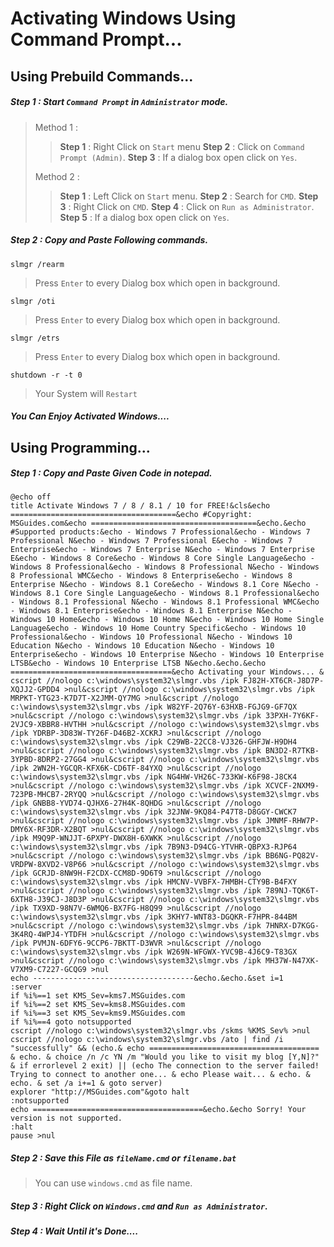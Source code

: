 # Activating Windows Using Command Prompt...

## Using Prebuild Commands...
##### Step 1 : Start `Command Prompt` in `Administrator` mode.
> Method 1 :
> > **Step 1** : Right Click on `Start` menu
> > **Step 2** : Click on `Command Prompt (Admin)`.
> > **Step 3** : If a dialog box open click on `Yes`.
> 
> Method 2 : 
> > **Step 1** : Left Click on `Start` menu.
> > **Step 2** : Search for `CMD`.
> > **Step 3** : Right Click on `CMD`.
> > **Step 4** : Click on `Run as Administrator`.
> > **Step 5** : If a dialog box open click on `Yes`.

##### Step 2 : Copy and Paste Following commands.
```
slmgr /rearm
```
>Press `Enter` to every Dialog box which open in background.
```
slmgr /oti
```
>Press `Enter` to every Dialog box which open in background.
```
slmgr /etrs
```
>Press `Enter` to every Dialog box which open in background.
```
shutdown -r -t 0
```
>Your System will `Restart`

##### You Can Enjoy Activated Windows....

## Using Programming...
##### Step 1 : Copy and Paste Given Code in notepad.
```
@echo off
title Activate Windows 7 / 8 / 8.1 / 10 for FREE!&cls&echo =====================================&echo #Copyright: MSGuides.com&echo =====================================&echo.&echo #Supported products:&echo - Windows 7 Professional&echo - Windows 7 Professional N&echo - Windows 7 Professional E&echo - Windows 7 Enterprise&echo - Windows 7 Enterprise N&echo - Windows 7 Enterprise E&echo - Windows 8 Core&echo - Windows 8 Core Single Language&echo - Windows 8 Professional&echo - Windows 8 Professional N&echo - Windows 8 Professional WMC&echo - Windows 8 Enterprise&echo - Windows 8 Enterprise N&echo - Windows 8.1 Core&echo - Windows 8.1 Core N&echo - Windows 8.1 Core Single Language&echo - Windows 8.1 Professional&echo - Windows 8.1 Professional N&echo - Windows 8.1 Professional WMC&echo - Windows 8.1 Enterprise&echo - Windows 8.1 Enterprise N&echo - Windows 10 Home&echo - Windows 10 Home N&echo - Windows 10 Home Single Language&echo - Windows 10 Home Country Specific&echo - Windows 10 Professional&echo - Windows 10 Professional N&echo - Windows 10 Education N&echo - Windows 10 Education N&echo - Windows 10 Enterprise&echo - Windows 10 Enterprise N&echo - Windows 10 Enterprise LTSB&echo - Windows 10 Enterprise LTSB N&echo.&echo.&echo ====================================&echo Activating your Windows... & cscript //nologo c:\windows\system32\slmgr.vbs /ipk FJ82H-XT6CR-J8D7P-XQJJ2-GPDD4 >nul&cscript //nologo c:\windows\system32\slmgr.vbs /ipk MRPKT-YTG23-K7D7T-X2JMM-QY7MG >nul&cscript //nologo c:\windows\system32\slmgr.vbs /ipk W82YF-2Q76Y-63HXB-FGJG9-GF7QX >nul&cscript //nologo c:\windows\system32\slmgr.vbs /ipk 33PXH-7Y6KF-2VJC9-XBBR8-HVTHH >nul&cscript //nologo c:\windows\system32\slmgr.vbs /ipk YDRBP-3D83W-TY26F-D46B2-XCKRJ >nul&cscript //nologo c:\windows\system32\slmgr.vbs /ipk C29WB-22CC8-VJ326-GHFJW-H9DH4 >nul&cscript //nologo c:\windows\system32\slmgr.vbs /ipk BN3D2-R7TKB-3YPBD-8DRP2-27GG4 >nul&cscript //nologo c:\windows\system32\slmgr.vbs /ipk 2WN2H-YGCQR-KFX6K-CD6TF-84YXQ >nul&cscript //nologo c:\windows\system32\slmgr.vbs /ipk NG4HW-VH26C-733KW-K6F98-J8CK4 >nul&cscript //nologo c:\windows\system32\slmgr.vbs /ipk XCVCF-2NXM9-723PB-MHCB7-2RYQQ >nul&cscript //nologo c:\windows\system32\slmgr.vbs /ipk GNBB8-YVD74-QJHX6-27H4K-8QHDG >nul&cscript //nologo c:\windows\system32\slmgr.vbs /ipk 32JNW-9KQ84-P47T8-D8GGY-CWCK7 >nul&cscript //nologo c:\windows\system32\slmgr.vbs /ipk JMNMF-RHW7P-DMY6X-RF3DR-X2BQT >nul&cscript //nologo c:\windows\system32\slmgr.vbs /ipk M9Q9P-WNJJT-6PXPY-DWX8H-6XWKK >nul&cscript //nologo c:\windows\system32\slmgr.vbs /ipk 7B9N3-D94CG-YTVHR-QBPX3-RJP64 >nul&cscript //nologo c:\windows\system32\slmgr.vbs /ipk BB6NG-PQ82V-VRDPW-8XVD2-V8P66 >nul&cscript //nologo c:\windows\system32\slmgr.vbs /ipk GCRJD-8NW9H-F2CDX-CCM8D-9D6T9 >nul&cscript //nologo c:\windows\system32\slmgr.vbs /ipk HMCNV-VVBFX-7HMBH-CTY9B-B4FXY >nul&cscript //nologo c:\windows\system32\slmgr.vbs /ipk 789NJ-TQK6T-6XTH8-J39CJ-J8D3P >nul&cscript //nologo c:\windows\system32\slmgr.vbs /ipk TX9XD-98N7V-6WMQ6-BX7FG-H8Q99 >nul&cscript //nologo c:\windows\system32\slmgr.vbs /ipk 3KHY7-WNT83-DGQKR-F7HPR-844BM >nul&cscript //nologo c:\windows\system32\slmgr.vbs /ipk 7HNRX-D7KGG-3K4RQ-4WPJ4-YTDFH >nul&cscript //nologo c:\windows\system32\slmgr.vbs /ipk PVMJN-6DFY6-9CCP6-7BKTT-D3WVR >nul&cscript //nologo c:\windows\system32\slmgr.vbs /ipk W269N-WFGWX-YVC9B-4J6C9-T83GX >nul&cscript //nologo c:\windows\system32\slmgr.vbs /ipk MH37W-N47XK-V7XM9-C7227-GCQG9 >nul
echo ------------------------------------&echo.&echo.&set i=1
:server
if %i%==1 set KMS_Sev=kms7.MSGuides.com
if %i%==2 set KMS_Sev=kms8.MSGuides.com
if %i%==3 set KMS_Sev=kms9.MSGuides.com
if %i%==4 goto notsupported
cscript //nologo c:\windows\system32\slmgr.vbs /skms %KMS_Sev% >nul
cscript //nologo c:\windows\system32\slmgr.vbs /ato | find /i "successfully" && (echo.& echo ====================================== & echo. & choice /n /c YN /m "Would you like to visit my blog [Y,N]?" & if errorlevel 2 exit) || (echo The connection to the server failed! Trying to connect to another one... & echo Please wait... & echo. & echo. & set /a i+=1 & goto server)
explorer "http://MSGuides.com"&goto halt
:notsupported
echo ======================================&echo.&echo Sorry! Your version is not supported.
:halt
pause >nul
```
##### Step 2 : Save this File as `fileName.cmd` or `filename.bat` 
> You can use `windows.cmd` as file name.
##### Step 3 : Right Click on `Windows.cmd` and `Run as Administrator`.
##### Step 4 : Wait Until it's Done....
